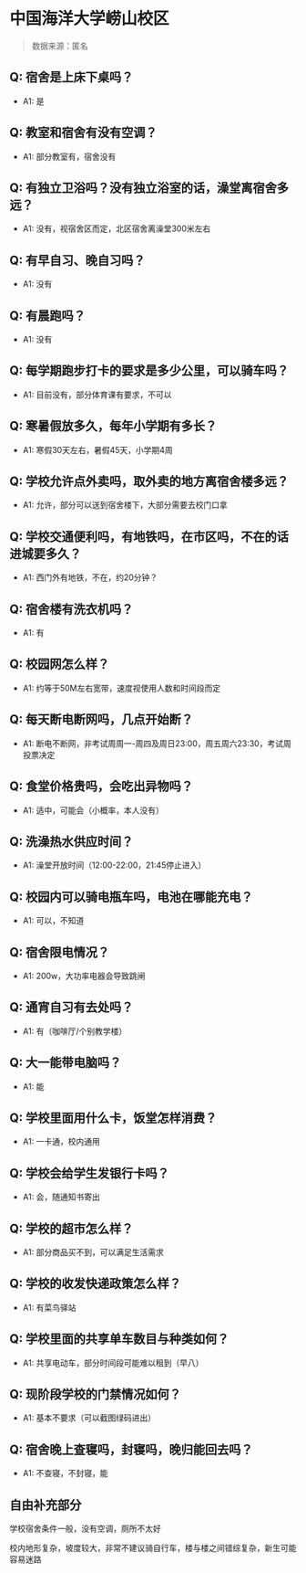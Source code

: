 # 中国海洋大学崂山校区

> 数据来源：匿名

## Q: 宿舍是上床下桌吗？

- A1: 是

## Q: 教室和宿舍有没有空调？

- A1: 部分教室有，宿舍没有

## Q: 有独立卫浴吗？没有独立浴室的话，澡堂离宿舍多远？

- A1: 没有，视宿舍区而定，北区宿舍离澡堂300米左右

## Q: 有早自习、晚自习吗？

- A1: 没有

## Q: 有晨跑吗？

- A1: 没有

## Q: 每学期跑步打卡的要求是多少公里，可以骑车吗？

- A1: 目前没有，部分体育课有要求，不可以

## Q: 寒暑假放多久，每年小学期有多长？

- A1: 寒假30天左右，暑假45天，小学期4周

## Q: 学校允许点外卖吗，取外卖的地方离宿舍楼多远？

- A1: 允许，部分可以送到宿舍楼下，大部分需要去校门口拿

## Q: 学校交通便利吗，有地铁吗，在市区吗，不在的话进城要多久？

- A1: 西门外有地铁，不在，约20分钟？

## Q: 宿舍楼有洗衣机吗？

- A1: 有

## Q: 校园网怎么样？

- A1: 约等于50M左右宽带，速度视使用人数和时间段而定

## Q: 每天断电断网吗，几点开始断？

- A1: 断电不断网，非考试周周一-周四及周日23:00，周五周六23:30，考试周投票决定

## Q: 食堂价格贵吗，会吃出异物吗？

- A1: 适中，可能会（小概率，本人没有）

## Q: 洗澡热水供应时间？

- A1: 澡堂开放时间（12:00-22:00，21:45停止进入）

## Q: 校园内可以骑电瓶车吗，电池在哪能充电？

- A1: 可以，不知道

## Q: 宿舍限电情况？

- A1: 200w，大功率电器会导致跳闸

## Q: 通宵自习有去处吗？

- A1: 有（咖啡厅/个别教学楼）

## Q: 大一能带电脑吗？

- A1: 能

## Q: 学校里面用什么卡，饭堂怎样消费？

- A1: 一卡通，校内通用

## Q: 学校会给学生发银行卡吗？

- A1: 会，随通知书寄出

## Q: 学校的超市怎么样？

- A1: 部分商品买不到，可以满足生活需求

## Q: 学校的收发快递政策怎么样？

- A1: 有菜鸟驿站

## Q: 学校里面的共享单车数目与种类如何？

- A1: 共享电动车，部分时间段可能难以租到（早八）

## Q: 现阶段学校的门禁情况如何？

- A1: 基本不要求（可以截图绿码进出）

## Q: 宿舍晚上查寝吗，封寝吗，晚归能回去吗？

- A1: 不查寝，不封寝，能

## 自由补充部分

学校宿舍条件一般，没有空调，厕所不太好

校内地形复杂，坡度较大，非常不建议骑自行车，楼与楼之间错综复杂，新生可能容易迷路
